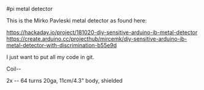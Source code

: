 #pi metal detector

This is the Mirko Pavleski metal detector as found here:

https://hackaday.io/project/181020-diy-sensitive-arduino-ib-metal-detector
https://create.arduino.cc/projecthub/mircemk/diy-sensitive-arduino-ib-metal-detector-with-discrimination-b55e9d

I just want to put all my code in git.

Coil--

2x -- 64 turns 20ga, 11cm/4.3" body, shielded

